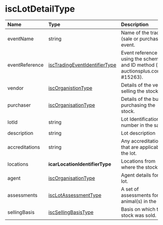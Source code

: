 # iscLotDetailType
Name | Type | Description
:--- | :--- | :----------
eventName | string | Name of the trading (sale or purchase) event.
eventReference | [iscTradingEventIdentifierType](https://github.com/integritysystemscompany/animal_schema/blob/master/types/iscTradingEventIdentifierType.json) | Event reference using the scheme and ID method (e.g. auctionsplus.com.au, #15263).
vendor | [iscOrganistionType](https://github.com/integritysystemscompany/animal_schema/blob/master/types/iscOrganisationType.json) | Details of the vender selling the stock.
purchaser | [iscOrganisationType](https://github.com/integritysystemscompany/animal_schema/blob/master/types/iscOrganisationType.json) | Details of the buyer purchasing the stock.
lotId | string | Lot Identification number in the sale.
description | string | Lot description
accreditations | string | Any accreditation's that are applicable to the lot.
locations | **icarLocationIdentifierType** | Locations from where the stock are.
agent | [iscOrganisationType](https://github.com/integritysystemscompany/animal_schema/blob/master/types/iscOrganisationType.json) | Agent details for the lot.
assessments | [iscLotAssessmentType](https://github.com/integritysystemscompany/animal_schema/blob/master/types/iscLotAssessmentType.json) | A set of assessments for the animal(s) in the lot.
sellingBasis | [iscSellingBasisType](https://github.com/integritysystemscompany/animal_schema/blob/master/types/iscSellingBasisType.json) | Basis on which the stock was sold. 